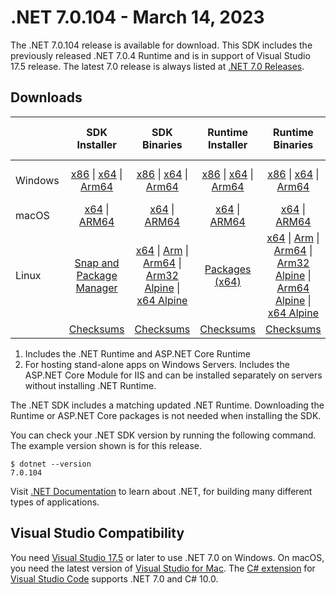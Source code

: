 # .NET 7.0.104 - March 14, 2023

The .NET 7.0.104 release is available for download. This SDK includes the previously released .NET 7.0.4 Runtime and is in support of Visual Studio 17.5 release. The latest 7.0 release is always listed at [.NET 7.0 Releases](../README.md).

## Downloads

|           | SDK Installer                        | SDK Binaries                 | Runtime Installer                                        | Runtime Binaries                                 | ASP.NET Core Runtime           |Windows Desktop Runtime          |
| --------- | :------------------------------------------:     | :----------------------:                 | :---------------------------:                            | :-------------------------:                      | :-----------------:            | :-----------------:            |
| Windows   | [x86][dotnet-sdk-win-x86.exe] \| [x64][dotnet-sdk-win-x64.exe] \| [Arm64][dotnet-sdk-win-arm64.exe] | [x86][dotnet-sdk-win-x86.zip] \| [x64][dotnet-sdk-win-x64.zip] \|  [Arm64][dotnet-sdk-win-arm64.zip] | [x86][dotnet-runtime-win-x86.exe] \| [x64][dotnet-runtime-win-x64.exe] \| [Arm64][dotnet-runtime-win-arm64.exe] | [x86][dotnet-runtime-win-x86.zip] \| [x64][dotnet-runtime-win-x64.zip] \| [Arm64][dotnet-runtime-win-arm64.zip] | [x86][aspnetcore-runtime-win-x86.exe] \| [x64][aspnetcore-runtime-win-x64.exe] \|; [Hosting Bundle][dotnet-hosting-win.exe] | [x86][windowsdesktop-runtime-win-x86.exe] \| [x64][windowsdesktop-runtime-win-x64.exe] \| [Arm64][windowsdesktop-runtime-win-arm64.exe] |
| macOS     | [x64][dotnet-sdk-osx-x64.pkg] \| [ARM64][dotnet-sdk-osx-arm64.pkg] | [x64][dotnet-sdk-osx-x64.tar.gz] \| [ARM64][dotnet-sdk-osx-arm64.tar.gz]  | [x64][dotnet-runtime-osx-x64.pkg] \| [ARM64][dotnet-runtime-osx-arm64.pkg] | [x64][dotnet-runtime-osx-x64.tar.gz] \| [ARM64][dotnet-runtime-osx-arm64.tar.gz]| [x64][aspnetcore-runtime-osx-x64.tar.gz] \| [ARM64][aspnetcore-runtime-osx-arm64.tar.gz] | - |
| Linux     |  [Snap and Package Manager](../install-linux.md)  | [x64][dotnet-sdk-linux-x64.tar.gz] \| [Arm][dotnet-sdk-linux-arm.tar.gz]  \| [Arm64][dotnet-sdk-linux-arm64.tar.gz] \| [Arm32 Alpine][dotnet-sdk-linux-musl-arm.tar.gz]  \| [x64 Alpine][dotnet-sdk-linux-musl-x64.tar.gz] | [Packages (x64)][linux-packages] | [x64][dotnet-runtime-linux-x64.tar.gz] \| [Arm][dotnet-runtime-linux-arm.tar.gz] \| [Arm64][dotnet-runtime-linux-arm64.tar.gz] \| [Arm32 Alpine][dotnet-runtime-linux-musl-arm.tar.gz] \| [Arm64 Alpine][dotnet-runtime-linux-musl-arm64.tar.gz] \| [x64 Alpine][dotnet-runtime-linux-musl-x64.tar.gz]  | [x64][aspnetcore-runtime-linux-x64.tar.gz]  \| [Arm][aspnetcore-runtime-linux-arm.tar.gz] \| [Arm64][aspnetcore-runtime-linux-arm64.tar.gz] \| [x64 Alpine][aspnetcore-runtime-linux-musl-x64.tar.gz] | - |
|  | [Checksums][checksums-sdk]                             | [Checksums][checksums-sdk]                                      | [Checksums][checksums-runtime]                             | [Checksums][checksums-runtime]  | [Checksums][checksums-runtime]  | [Checksums][checksums-runtime] |

1. Includes the .NET Runtime and ASP.NET Core Runtime
2. For hosting stand-alone apps on Windows Servers. Includes the ASP.NET Core Module for IIS and can be installed separately on servers without installing .NET Runtime.

The .NET SDK includes a matching updated .NET Runtime. Downloading the Runtime or ASP.NET Core packages is not needed when installing the SDK.

You can check your .NET SDK version by running the following command. The example version shown is for this release.

```console
$ dotnet --version
7.0.104
```

Visit [.NET Documentation](https://learn.microsoft.com/dotnet/) to learn about .NET, for building many different types of applications.

## Visual Studio Compatibility

You need [Visual Studio 17.5](https://visualstudio.microsoft.com) or later to use .NET 7.0 on Windows. On macOS, you need the latest version of [Visual Studio for Mac](https://visualstudio.microsoft.com/vs/mac/). The [C# extension](https://code.visualstudio.com/docs/languages/dotnet) for [Visual Studio Code](https://code.visualstudio.com/) supports .NET 7.0 and C# 10.0.

[checksums-runtime]: https://builds.dotnet.microsoft.com/dotnet/checksums/7.0.4-sha.txt
[checksums-sdk]: https://builds.dotnet.microsoft.com/dotnet/checksums/7.0.4-sha.txt

[linux-packages]: ../install-linux.md

[//]: # ( Runtime 7.0.4)
[dotnet-runtime-linux-arm.tar.gz]: https://download.visualstudio.microsoft.com/download/pr/8d45c40c-50e0-4c34-a8e7-02874823ec38/542e091c925c69e529533480c187068b/dotnet-runtime-7.0.4-linux-arm.tar.gz
[dotnet-runtime-linux-arm64.tar.gz]: https://download.visualstudio.microsoft.com/download/pr/47a77eda-2e32-4106-bc84-375b873a9839/c6d88de403b103248f67f429507ea269/dotnet-runtime-7.0.4-linux-arm64.tar.gz
[dotnet-runtime-linux-musl-arm.tar.gz]: https://download.visualstudio.microsoft.com/download/pr/46c1ae9c-ba38-45a8-8250-c6cc3306081e/c60f75badddd909d308671ecb4f2faed/dotnet-runtime-7.0.4-linux-musl-arm.tar.gz
[dotnet-runtime-linux-musl-arm64.tar.gz]: https://download.visualstudio.microsoft.com/download/pr/31fcb8d1-489d-47a9-a6f7-230daa67c77a/b9dc027228cb8a0defedeeb8b658280c/dotnet-runtime-7.0.4-linux-musl-arm64.tar.gz
[dotnet-runtime-linux-musl-x64.tar.gz]: https://download.visualstudio.microsoft.com/download/pr/5626a791-2469-436e-bba8-d020f244b51b/f6b7f1d3921160a5f097d6f5e3a76b65/dotnet-runtime-7.0.4-linux-musl-x64.tar.gz
[dotnet-runtime-linux-x64.tar.gz]: https://download.visualstudio.microsoft.com/download/pr/08c89e27-b593-438e-8303-af765b90e5da/28b1b06748b86a694ac4ddf43d546a32/dotnet-runtime-7.0.4-linux-x64.tar.gz
[dotnet-runtime-osx-arm64.pkg]: https://download.visualstudio.microsoft.com/download/pr/e3f2fe23-5f8f-472a-8c90-e2fd71840bbe/b8cea84bdfa8f27dc68c44ec7faa32f9/dotnet-runtime-7.0.4-osx-arm64.pkg
[dotnet-runtime-osx-arm64.tar.gz]: https://download.visualstudio.microsoft.com/download/pr/bf2d81d2-d793-43c6-af0f-763a48e1fdea/0457d06cc4e7dea7fff49e944691c72e/dotnet-runtime-7.0.4-osx-arm64.tar.gz
[dotnet-runtime-osx-x64.pkg]: https://download.visualstudio.microsoft.com/download/pr/417ba51a-bd56-4386-87a7-612d715189f0/48f92194b309e878f16a00956de8d1ce/dotnet-runtime-7.0.4-osx-x64.pkg
[dotnet-runtime-osx-x64.tar.gz]: https://download.visualstudio.microsoft.com/download/pr/e4dd643a-16b8-4f1e-ba38-cdbe32cc24df/67b307accc4abbbc2238310d6ea3c516/dotnet-runtime-7.0.4-osx-x64.tar.gz
[dotnet-runtime-win-arm64.exe]: https://download.visualstudio.microsoft.com/download/pr/aa70e646-6d6d-49f2-a7e5-5cad90f3783b/309665ecddef746789a848f7a8cca610/dotnet-runtime-7.0.4-win-arm64.exe
[dotnet-runtime-win-arm64.zip]: https://download.visualstudio.microsoft.com/download/pr/6c19b8ad-c3d1-4262-9fc2-5e42a8b77eb4/a136c7f489c00c5dcb914cfcf1ead671/dotnet-runtime-7.0.4-win-arm64.zip
[dotnet-runtime-win-x64.exe]: https://download.visualstudio.microsoft.com/download/pr/7e842a78-9877-4b82-8450-f3311b406a6f/83352282a0bdf1e5f9dfc5fcc88dc83f/dotnet-runtime-7.0.4-win-x64.exe
[dotnet-runtime-win-x64.zip]: https://download.visualstudio.microsoft.com/download/pr/88beaec3-b636-4b17-bdc5-ad8563c11155/0b4e765664b4961b50e167367dcef927/dotnet-runtime-7.0.4-win-x64.zip
[dotnet-runtime-win-x86.exe]: https://download.visualstudio.microsoft.com/download/pr/a44ad7c4-c079-4299-a5a5-669d53707f76/9a94eeb3cdf9529d40e8020a3b8f6c61/dotnet-runtime-7.0.4-win-x86.exe
[dotnet-runtime-win-x86.zip]: https://download.visualstudio.microsoft.com/download/pr/d8163d38-8eca-4ed3-ad81-d25140adf370/9652bb2338e2d7fe2eb53d8d05a2b6ba/dotnet-runtime-7.0.4-win-x86.zip

[//]: # ( WindowsDesktop 7.0.4)
[windowsdesktop-runtime-win-arm64.exe]: https://download.visualstudio.microsoft.com/download/pr/f9e5d878-12fa-4c6a-889c-3c03c22cecb9/0ccb0a599375a19ba34dbbb318864297/windowsdesktop-runtime-7.0.4-win-arm64.exe
[windowsdesktop-runtime-win-x64.exe]: https://download.visualstudio.microsoft.com/download/pr/b6a55627-12de-482a-aea8-17d635f4b775/d8798c0c796a945c657d04438cf9b84d/windowsdesktop-runtime-7.0.4-win-x64.exe
[windowsdesktop-runtime-win-x86.exe]: https://download.visualstudio.microsoft.com/download/pr/9c8d474f-e58f-4ab2-ab3c-f6c2c8616910/41b492e1c41083c823d56162c700de57/windowsdesktop-runtime-7.0.4-win-x86.exe

[//]: # ( ASP 7.0.4)
[aspnetcore-runtime-linux-arm.tar.gz]: https://download.visualstudio.microsoft.com/download/pr/43013763-849e-4d6e-b21c-0222eeda0624/6e1be378246de9af8d26df611107a3f3/aspnetcore-runtime-7.0.4-linux-arm.tar.gz
[aspnetcore-runtime-linux-arm64.tar.gz]: https://download.visualstudio.microsoft.com/download/pr/639aae36-b8fe-4bb7-86d7-0216554b6183/3b5caffe27bb78bbb10aff729d65ae03/aspnetcore-runtime-7.0.4-linux-arm64.tar.gz
[aspnetcore-runtime-linux-musl-x64.tar.gz]: https://download.visualstudio.microsoft.com/download/pr/68c9f0b5-105d-47a6-b8c2-32e045ffbc89/19e0050e885bd52508b77ab8296d6571/aspnetcore-runtime-7.0.4-linux-musl-x64.tar.gz
[aspnetcore-runtime-linux-x64.tar.gz]: https://download.visualstudio.microsoft.com/download/pr/f2e33ca2-e597-4d7c-b34d-60e47b5fe2fc/a22feac281b4bf63c8b5195a30e6cce1/aspnetcore-runtime-7.0.4-linux-x64.tar.gz
[aspnetcore-runtime-osx-arm64.tar.gz]: https://download.visualstudio.microsoft.com/download/pr/d70d5370-7f1c-4fd9-88cb-504569112323/32a23f276392a1fb04f2f3cdd35f961b/aspnetcore-runtime-7.0.4-osx-arm64.tar.gz
[aspnetcore-runtime-osx-x64.tar.gz]: https://download.visualstudio.microsoft.com/download/pr/eb055f27-b58f-47db-b291-91a2700396a4/7b313614b3ba0cd2f9e57b288c82f0b7/aspnetcore-runtime-7.0.4-osx-x64.tar.gz
[aspnetcore-runtime-win-x64.exe]: https://download.visualstudio.microsoft.com/download/pr/1c260404-69d2-4c07-979c-644846ba1f46/7d27639ac67f1e502b83a738406da0ee/aspnetcore-runtime-7.0.4-win-x64.exe
[aspnetcore-runtime-win-x86.exe]: https://download.visualstudio.microsoft.com/download/pr/771de8e0-6c27-435f-8471-32e360408e15/4f84ca38b7988cc602d1ca62c0469ad2/aspnetcore-runtime-7.0.4-win-x86.exe
[dotnet-hosting-win.exe]: https://download.visualstudio.microsoft.com/download/pr/d97e0776-b316-4c41-a067-202eb027b968/e9694b0aa94e4b814f980f9ec3d3f400/dotnet-hosting-7.0.4-win.exe

[//]: # ( SDK 7.0.104)
[dotnet-sdk-linux-arm.tar.gz]: https://download.visualstudio.microsoft.com/download/pr/66b23fdf-44d7-4aad-a963-2b1db7302ecf/6ef05a379a4411a1aec40dc8d4f2eb51/dotnet-sdk-7.0.104-linux-arm.tar.gz
[dotnet-sdk-linux-arm64.tar.gz]: https://download.visualstudio.microsoft.com/download/pr/7134a248-8879-43d5-99a0-4db4cd63785d/12da11c75491e290eb962a0e684cb9fd/dotnet-sdk-7.0.104-linux-arm64.tar.gz
[dotnet-sdk-linux-musl-arm.tar.gz]: https://download.visualstudio.microsoft.com/download/pr/b82839f8-36eb-410c-ac2e-5f95060d057a/edcea6638b732dfe5c21aa232bbf68e4/dotnet-sdk-7.0.104-linux-musl-arm.tar.gz
[dotnet-sdk-linux-musl-x64.tar.gz]: https://download.visualstudio.microsoft.com/download/pr/43359b9f-f4e6-416e-b0c0-8d38166ddc77/103ce9765e7b3a4d889d02fdf727057c/dotnet-sdk-7.0.104-linux-musl-x64.tar.gz
[dotnet-sdk-linux-x64.tar.gz]: https://download.visualstudio.microsoft.com/download/pr/83715ea1-0ea1-4f45-9110-a346c8dc3721/44319b982c7779caf71b96dddbe9313f/dotnet-sdk-7.0.104-linux-x64.tar.gz
[dotnet-sdk-osx-arm64.pkg]: https://download.visualstudio.microsoft.com/download/pr/0a0918d4-885d-4bf3-9035-403672abeeb2/9bcc40947fc82af1cbb42ab0b56651b2/dotnet-sdk-7.0.104-osx-arm64.pkg
[dotnet-sdk-osx-arm64.tar.gz]: https://download.visualstudio.microsoft.com/download/pr/6946c3f5-dad4-4f65-939b-10be0ed81b6a/0ca6b9e3ba86d1ca91db8525781210fb/dotnet-sdk-7.0.104-osx-arm64.tar.gz
[dotnet-sdk-osx-x64.pkg]: https://download.visualstudio.microsoft.com/download/pr/ebb60c9d-97cb-4a0c-8e1e-023aebaca4dd/daee1c894a615841c9d8602c311d57e7/dotnet-sdk-7.0.104-osx-x64.pkg
[dotnet-sdk-osx-x64.tar.gz]: https://download.visualstudio.microsoft.com/download/pr/23fde16a-2f08-4c1a-b9a7-ce66c1a394bb/b2117ae117f2746302d937b736caec33/dotnet-sdk-7.0.104-osx-x64.tar.gz
[dotnet-sdk-win-arm64.exe]: https://download.visualstudio.microsoft.com/download/pr/b84274fc-0a4b-4c25-bebe-8860f6c1f029/97bda201410aec85ae886d8ea5ac2b32/dotnet-sdk-7.0.104-win-arm64.exe
[dotnet-sdk-win-arm64.zip]: https://download.visualstudio.microsoft.com/download/pr/58411c8e-1f7b-4790-99ea-f6618cf0a093/2cf6832388ad48d2748235f288bdfa26/dotnet-sdk-7.0.104-win-arm64.zip
[dotnet-sdk-win-x64.exe]: https://download.visualstudio.microsoft.com/download/pr/72c110a3-e7c0-4fee-b45b-bdd7d4f443c2/55c40827bc30d65be5243794d039433a/dotnet-sdk-7.0.104-win-x64.exe
[dotnet-sdk-win-x64.zip]: https://download.visualstudio.microsoft.com/download/pr/efe88a72-3d40-4353-9ecf-c9c28facbe9c/026ad9510ccc469adf54356caf3390ef/dotnet-sdk-7.0.104-win-x64.zip
[dotnet-sdk-win-x86.exe]: https://download.visualstudio.microsoft.com/download/pr/32ef1bd0-86ed-4720-9850-453ecbc805c7/03159efe0de07c09094182df269e1380/dotnet-sdk-7.0.104-win-x86.exe
[dotnet-sdk-win-x86.zip]: https://download.visualstudio.microsoft.com/download/pr/a08b9e25-beef-4341-8dad-8a32ac8a6366/3acf81b00e45560c4b5a9eb7231950ac/dotnet-sdk-7.0.104-win-x86.zip
